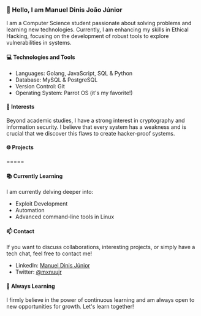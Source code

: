 ### 👋 Hello, I am Manuel Dinis João Júnior

I am a Computer Science student passionate about solving problems and learning new technologies. Currently, I am enhancing my skills in Ethical Hacking, focusing on the development of robust tools to explore vulnerabilities in systems.

#### 💻 Technologies and Tools

- Languages: Golang, JavaScript, SQL & Python
- Database: MySQL & PostgreSQL
- Version Control: Git
- Operating System:  Parrot OS (it's my favorite!)

#### 🚀 Interests

Beyond academic studies, I have a strong interest in cryptography and information security. I believe that every system has a weakness and is crucial that we discover this flaws to create hacker-proof systems.

#### 🌐 Projects

=====

#### 📚 Currently Learning

I am currently delving deeper into:

- Exploit Development
- Automation
- Advanced command-line tools in Linux

#### 📫 Contact

If you want to discuss collaborations, interesting projects, or simply have a tech chat, feel free to contact me!

- LinkedIn: [Manuel Dinis Júnior](https://www.linkedin.com/in/manuel-dinis-432853286?utm_source=share&utm_campaign=share_via&utm_content=profile&utm_medium=android_app)
- Twitter: [@mxnuujr](https://x.com/mxnuujr?t=jjO10FK2UHaiEhp5OFQncQ&s=09)

#### 🌱 Always Learning

I firmly believe in the power of continuous learning and am always open to new opportunities for growth. Let's learn together!
